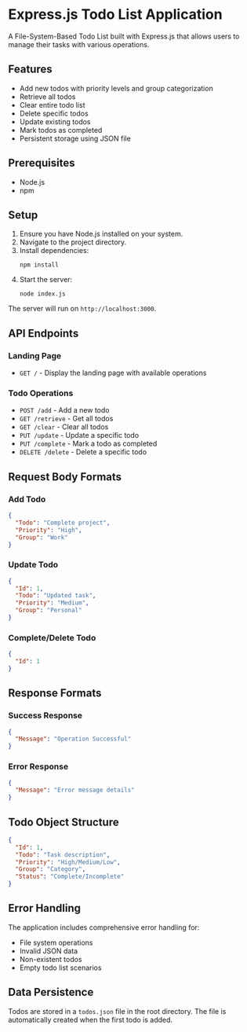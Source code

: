 # Express.js Todo List Application

A File-System-Based Todo List built with Express.js that allows users to manage their tasks with various operations.

## Features

- Add new todos with priority levels and group categorization
- Retrieve all todos
- Clear entire todo list
- Delete specific todos
- Update existing todos
- Mark todos as completed
- Persistent storage using JSON file

## Prerequisites

- Node.js 
- npm 

## Setup

1. Ensure you have Node.js installed on your system.
2. Navigate to the project directory.
3. Install dependencies:
   ```
   npm install
   ```
4. Start the server:
   ```
   node index.js
   ```

The server will run on `http://localhost:3000`.

## API Endpoints

### Landing Page
- `GET /` - Display the landing page with available operations

### Todo Operations
- `POST /add` - Add a new todo
- `GET /retrieve` - Get all todos
- `GET /clear` - Clear all todos
- `PUT /update` - Update a specific todo
- `PUT /complete` - Mark a todo as completed
- `DELETE /delete` - Delete a specific todo

## Request Body Formats

### Add Todo
```json
{
  "Todo": "Complete project",
  "Priority": "High",
  "Group": "Work"
}
```

### Update Todo
```json
{
  "Id": 1,
  "Todo": "Updated task",
  "Priority": "Medium",
  "Group": "Personal"
}
```

### Complete/Delete Todo
```json
{
  "Id": 1
}
```

## Response Formats

### Success Response
```json
{
  "Message": "Operation Successful"
}
```

### Error Response
```json
{
  "Message": "Error message details"
}
```

## Todo Object Structure
```json
{
  "Id": 1,
  "Todo": "Task description",
  "Priority": "High/Medium/Low",
  "Group": "Category",
  "Status": "Complete/Incomplete"
}
```

## Error Handling

The application includes comprehensive error handling for:
- File system operations
- Invalid JSON data
- Non-existent todos
- Empty todo list scenarios

## Data Persistence

Todos are stored in a `todos.json` file in the root directory. The file is automatically created when the first todo is added.

